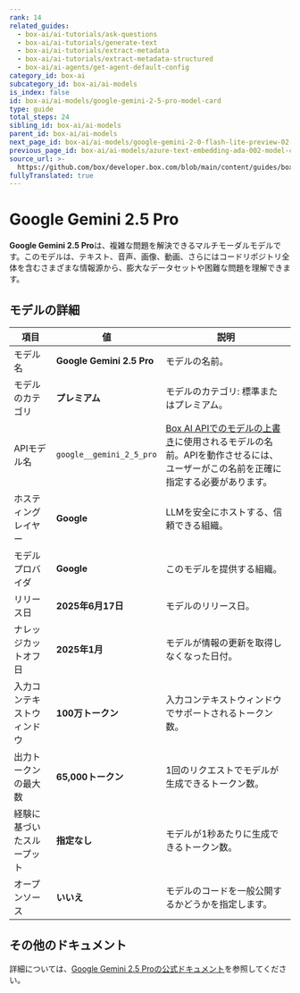 ```yaml
---
rank: 14
related_guides:
  - box-ai/ai-tutorials/ask-questions
  - box-ai/ai-tutorials/generate-text
  - box-ai/ai-tutorials/extract-metadata
  - box-ai/ai-tutorials/extract-metadata-structured
  - box-ai/ai-agents/get-agent-default-config
category_id: box-ai
subcategory_id: box-ai/ai-models
is_index: false
id: box-ai/ai-models/google-gemini-2-5-pro-model-card
type: guide
total_steps: 24
sibling_id: box-ai/ai-models
parent_id: box-ai/ai-models
next_page_id: box-ai/ai-models/google-gemini-2-0-flash-lite-preview-02-05
previous_page_id: box-ai/ai-models/azure-text-embedding-ada-002-model-card
source_url: >-
  https://github.com/box/developer.box.com/blob/main/content/guides/box-ai/ai-models/google-gemini-2-5-pro-model-card.md
fullyTranslated: true
---
```

# Google Gemini 2.5 Pro

**Google Gemini 2.5 Pro**は、複雑な問題を解決できるマルチモーダルモデルです。このモデルは、テキスト、音声、画像、動画、さらにはコードリポジトリ全体を含むさまざまな情報源から、膨大なデータセットや困難な問題を理解できます。

## モデルの詳細

| 項目            | 値                         | 説明                                                                                 |
| ------------- | ------------------------- | ---------------------------------------------------------------------------------- |
| モデル名          | **Google Gemini 2.5 Pro** | モデルの名前。                                                                            |
| モデルのカテゴリ      | **プレミアム**                 | モデルのカテゴリ: 標準またはプレミアム。                                                              |
| APIモデル名       | `google__gemini_2_5_pro`  | [Box AI APIでのモデルの上書き][overrides]に使用されるモデルの名前。APIを動作させるには、ユーザーがこの名前を正確に指定する必要があります。 |
| ホスティングレイヤー    | **Google**                | LLMを安全にホストする、信頼できる組織。                                                              |
| モデルプロバイダ      | **Google**                | このモデルを提供する組織。                                                                      |
| リリース日         | **2025年6月17日**            | モデルのリリース日。                                                                         |
| ナレッジカットオフ日    | **2025年1月**               | モデルが情報の更新を取得しなくなった日付。                                                              |
| 入力コンテキストウィンドウ | **100万トークン**              | 入力コンテキストウィンドウでサポートされるトークン数。                                                        |
| 出力トークンの最大数    | **65,000トークン**            | 1回のリクエストでモデルが生成できるトークン数。                                                           |
| 経験に基づいたスループット | **指定なし**                  | モデルが1秒あたりに生成できるトークン数。                                                              |
| オープンソース       | **いいえ**                   | モデルのコードを一般公開するかどうかを指定します。                                                          |

## その他のドキュメント

詳細については、[Google Gemini 2.5 Proの公式ドキュメント][vertex-ai-gemini-2-5-pro]を参照してください。

[vertex-ai-gemini-2-5-pro]: https://cloud.google.com/vertex-ai/generative-ai/docs/models/gemini/2-5-pro

[overrides]: g://box-ai/ai-agents/ai-agent-overrides

